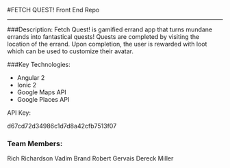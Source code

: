 #FETCH QUEST! Front End Repo
*************
###Description:
Fetch Quest! is gamified errand app that turns mundane errands into fantastical quests! Quests are completed by visiting the location of the errand. Upon completion, the user is rewarded with loot which can be used to customize their avatar.

###Key Technologies:
- Angular 2
- Ionic 2
- Google Maps API
- Google Places API

API Key:

d67cd72d34986c1d7d8a42cfb7513f07

### Team Members:
Rich Richardson
Vadim Brand
Robert Gervais
Dereck Miller
